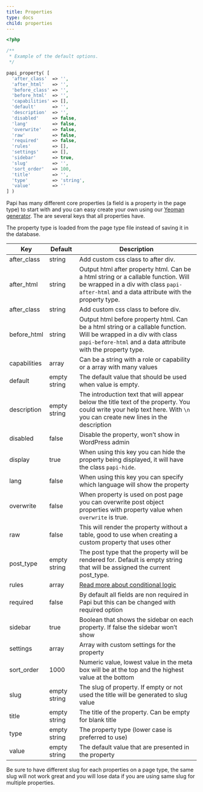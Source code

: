 ```yaml
---
title: Properties
type: docs
child: properties
---
```


```php
<?php

/**
 * Example of the default options.
 */

papi_property( [
  'after_class'  => '',
  'after_html'   => '',
  'before_class' => '',
  'before_html'  => '',
  'capabilities' => [],
  'default'      => '',
  'description'  => '',
  'disabled'     => false,
  'lang'         => false,
  'overwrite'    => false,
  'raw'          => false,
  'required'     => false,
  'rules'        => [],
  'settings'     => [],
  'sidebar'      => true,
  'slug'         => '',
  'sort_order'   => 100,
  'title'        => '',
  'type'         => 'string',
  'value'        => ''
] )
```

Papi has many different core properties (a field is a property in the page type) to start with and you can easy create your own using our [Yeoman generator](https://github.com/wp-papi/generator-property). The are several keys that all properties have.

The property type is loaded from the page type file instead of saving it in the database.

Key          | Default      | Description
-------------|--------------|---------------------------------------------------
after_class  | string       | Add custom css class to after div.
after_html   | string       | Output html after property html. Can be a html string or a callable function. Will be wrapped in a div with class `papi-after-html` and a data attribute with the property type.
after_class  | string       | Add custom css class to before div.
before_html  | string       | Output html before property html. Can be a html string or a callable function. Will be wrapped in a div with class `papi-before-html` and a data attribute with the property type.
capabilities | array        | Can be a string with a role or capability or a array with many values
default      | empty string | The default value that should be used when value is empty.
description  | empty string | The introduction text that will appear below the title text of the property. You could write your help text here. With `\n` you can create new lines in the description
disabled     | false        | Disable the property, won’t show in WordPress admin
display      | true         | When using this key you can hide the property being displayed, it will have the class `papi-hide`.
lang         | false        | When using this key you can specify which language will show the property
overwrite    | false        | When property is used on post page you can overwrite post object properties with property value when `overwrite` is true.
raw          | false        | This will render the property without a table, good to use when creating a custom property that uses other
post_type    | empty string | The post type that the property will be rendered for. Default is empty string that will be assigned the current post_type.
rules        | array        | [Read more about conditional logic](/docs/conditional_logic.html)
required     | false        | By default all fields are non required in Papi but this can be changed with required option
sidebar      | true         | Boolean that shows the sidebar on each property. If false the sidebar won’t show
settings     | array        | Array with custom settings for the property
sort_order   | 1000         | Numeric value, lowest value in the meta box will be at the top and the highest value at the bottom
slug         | empty string | The slug of property. If empty or not used the title will be generated to slug value
title        | empty string | The title of the property. Can be empty for blank title
type         | empty string | The property type (lower case is preferred to use)
value        | empty string | The default value that are presented in the property

Be sure to have different slug for each properties on a page type, the same slug will not work great and you will lose data if you are using same slug for multiple properties.
